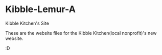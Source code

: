 # Kibble-Lemur-A
Kibble Kitchen's Site

These are the website files for the Kibble Kitchen(local nonprofit)'s new website.

:D
